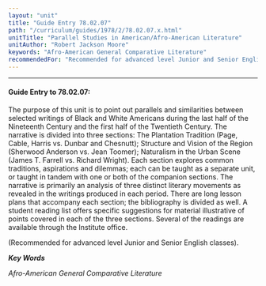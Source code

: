 ```yaml
---
layout: "unit"
title: "Guide Entry 78.02.07"
path: "/curriculum/guides/1978/2/78.02.07.x.html"
unitTitle: "Parallel Studies in American/Afro-American Literature"
unitAuthor: "Robert Jackson Moore"
keywords: "Afro-American General Comparative Literature"
recommendedFor: "Recommended for advanced level Junior and Senior English classes)."
---
```

<body>
<hr/>
 <h4>
  Guide Entry to 78.02.07:
 </h4>
 The purpose of this unit is to point out parallels and similarities between selected writings of Black and White Americans during the last half of the Nineteenth Century and the first half of the Twentieth Century.  The narrative is divided into three sections: The Plantation Tradition (Page, Cable, Harris vs. Dunbar and Chesnutt); Structure and Vision of the Region (Sherwood Anderson vs. Jean Toomer); Naturalism in the Urban Scene (James T. Farrell vs. Richard Wright).  Each section explores common traditions, aspirations and dilemmas; each can be taught as a separate unit, or taught in tandem with one or both of the companion sections.  The narrative is primarily an analysis of three distinct literary movements as revealed in the writings produced in each period.  There are long lesson plans that accompany each section; the bibliography is divided as well.  A student reading list offers specific suggestions for material illustrative of points covered in each of the three sections.  Several of the readings are available through the Institute office.
 <p>
  (Recommended for advanced level Junior and Senior English classes).
 </p>
<p>
  <b>
   <i>
    Key Words
   </i>
  </b>
  <br/>
 </p>
 <p>
  <i>
   Afro-American General Comparative Literature
  </i>
 </p>

</body>